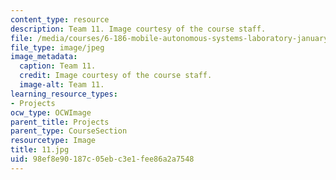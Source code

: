 ```yaml
---
content_type: resource
description: Team 11. Image courtesy of the course staff.
file: /media/courses/6-186-mobile-autonomous-systems-laboratory-january-iap-2005/98ef8e90187c05ebc3e1fee86a2a7548_11.jpg
file_type: image/jpeg
image_metadata:
  caption: Team 11.
  credit: Image courtesy of the course staff.
  image-alt: Team 11.
learning_resource_types:
- Projects
ocw_type: OCWImage
parent_title: Projects
parent_type: CourseSection
resourcetype: Image
title: 11.jpg
uid: 98ef8e90-187c-05eb-c3e1-fee86a2a7548
---
```

